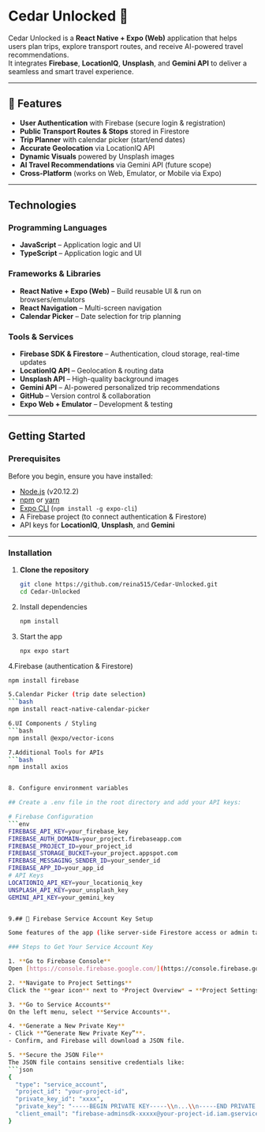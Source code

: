 
# Cedar Unlocked 🌲

Cedar Unlocked is a **React Native + Expo (Web)** application that helps users plan trips, explore transport routes, and receive AI-powered travel recommendations.  
It integrates **Firebase**, **LocationIQ**, **Unsplash**, and **Gemini API** to deliver a seamless and smart travel experience.

---

## 📌 Features
-  **User Authentication** with Firebase (secure login & registration)  
-  **Public Transport Routes & Stops** stored in Firestore  
-  **Trip Planner** with calendar picker (start/end dates)  
-  **Accurate Geolocation** via LocationIQ API  
-  **Dynamic Visuals** powered by Unsplash images  
-  **AI Travel Recommendations** via Gemini API (future scope)  
-  **Cross-Platform** (works on Web, Emulator, or Mobile via Expo)  

---

##  Technologies

### Programming Languages
- **JavaScript** – Application logic and UI  
- **TypeScript** – Application logic and UI  
###  Frameworks & Libraries
- **React Native + Expo (Web)** – Build reusable UI & run on browsers/emulators  
- **React Navigation** – Multi-screen navigation  
- **Calendar Picker** – Date selection for trip planning  

###  Tools & Services
- **Firebase SDK & Firestore** – Authentication, cloud storage, real-time updates  
- **LocationIQ API** – Geolocation & routing data  
- **Unsplash API** – High-quality background images  
- **Gemini API** – AI-powered personalized trip recommendations  
- **GitHub** – Version control & collaboration  
- **Expo Web + Emulator** – Development & testing  

---

##  Getting Started  

###  Prerequisites
Before you begin, ensure you have installed:  
- [Node.js](https://nodejs.org/) (v20.12.2)  
- [npm](https://www.npmjs.com/) or [yarn](https://yarnpkg.com/)  
- [Expo CLI](https://docs.expo.dev/get-started/installation/) (`npm install -g expo-cli`)  
- A Firebase project (to connect authentication & Firestore)  
- API keys for **LocationIQ**, **Unsplash**, and **Gemini**  

---

###  Installation  

1. **Clone the repository**  
   ```bash
   git clone https://github.com/reina515/Cedar-Unlocked.git
   cd Cedar-Unlocked

2. Install dependencies
   ```bash
   npm install
   
3. Start the app
   ```bash
   npx expo start
   
4.Firebase (authentication & Firestore)
   ```bash
   npm install firebase

5.Calendar Picker (trip date selection)
   ```bash
   npm install react-native-calendar-picker

6.UI Components / Styling
   ```bash
   npm install @expo/vector-icons

7.Additional Tools for APIs
   ```bash
   npm install axios


8. Configure environment variables

## Create a .env file in the root directory and add your API keys:

# Firebase Configuration
```env
FIREBASE_API_KEY=your_firebase_key
FIREBASE_AUTH_DOMAIN=your_project.firebaseapp.com
FIREBASE_PROJECT_ID=your_project_id
FIREBASE_STORAGE_BUCKET=your_project.appspot.com
FIREBASE_MESSAGING_SENDER_ID=your_sender_id
FIREBASE_APP_ID=your_app_id
# API Keys
LOCATIONIQ_API_KEY=your_locationiq_key
UNSPLASH_API_KEY=your_unsplash_key
GEMINI_API_KEY=your_gemini_key


9.## 🔑 Firebase Service Account Key Setup

Some features of the app (like server-side Firestore access or admin tasks) require a **Firebase Service Account Key**.  

### Steps to Get Your Service Account Key

1. **Go to Firebase Console**  
   Open [https://console.firebase.google.com/](https://console.firebase.google.com/) and select your project.

2. **Navigate to Project Settings**  
   Click the **gear icon** next to *Project Overview* → **Project Settings**.

3. **Go to Service Accounts**  
   On the left menu, select **Service Accounts**.

4. **Generate a New Private Key**  
   - Click **“Generate New Private Key”**.  
   - Confirm, and Firebase will download a JSON file.

5. **Secure the JSON File**  
   The JSON file contains sensitive credentials like:
   ```json
   {
     "type": "service_account",
     "project_id": "your-project-id",
     "private_key_id": "xxxx",
     "private_key": "-----BEGIN PRIVATE KEY-----\\n...\\n-----END PRIVATE KEY-----\\n",
     "client_email": "firebase-adminsdk-xxxxx@your-project-id.iam.gserviceaccount.com"
   }



